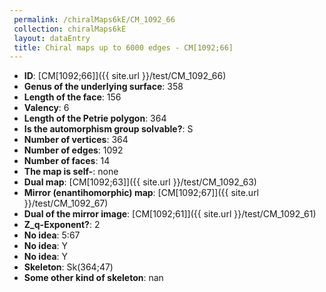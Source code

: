 ```yaml
--- 
 permalink: /chiralMaps6kE/CM_1092_66 
 collection: chiralMaps6kE
 layout: dataEntry
 title: Chiral maps up to 6000 edges - CM[1092;66]
---
```


- **ID**: [CM[1092;66]]({{ site.url }}/test/CM_1092_66)
- **Genus of the underlying surface**: 358
- **Length of the face**: 156
- **Valency**: 6
- **Length of the Petrie polygon**: 364
- **Is the automorphism group solvable?**: S
- **Number of vertices**: 364
- **Number of edges**: 1092
- **Number of faces**: 14
- **The map is self-**: none
- **Dual map**: [CM[1092;63]]({{ site.url }}/test/CM_1092_63)
- **Mirror (enantihomorphic) map**: [CM[1092;67]]({{ site.url }}/test/CM_1092_67)
- **Dual of the mirror image**: [CM[1092;61]]({{ site.url }}/test/CM_1092_61)
- **Z_q-Exponent?**: 2
- **No idea**:  5:67
- **No idea**: Y
- **No idea**: Y
- **Skeleton**: Sk(364;47)
- **Some other kind of skeleton**: nan
